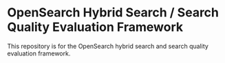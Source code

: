 # OpenSearch Hybrid Search / Search Quality Evaluation Framework

This repository is for the OpenSearch hybrid search and search quality evaluation framework.
